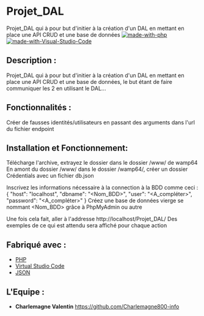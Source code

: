 # Projet_DAL
Projet_DAL qui à pour but d'initier à la création d'un DAL en mettant en place une API CRUD et une base de données
[![made-with-php](https://img.shields.io/badge/Made%20with-PHP-1f425f.svg)](https://www.php.net/)
[![made-with-Visual-Studio-Code](https://img.shields.io/badge/Made%20with-Visual%20Studio%20Code-1f425f.svg)](https://code.visualstudio.com/)


## Description :
Projet_DAL qui à pour but d'initier à la création d'un DAL en mettant en place une API CRUD et une base de données, le but étant de faire communiquer les 2 en utilisant le DAL...

## Fonctionnalités :
Créer de fausses identités/utilisateurs en passant des arguments dans l'url du fichier endpoint


## Installation et Fonctionnement:
Télécharge l'archive, extrayez le dossier dans le dossier /www/ de wamp64
En amont du dossier /www/ dans le dossier /wamp64/, créer un dossier Crédentials avec un fichier db.json

Inscrivez les informations nécessaire à la connection à la BDD comme ceci : 
{
    "host": "localhost",
    "dbname": "<Nom_BDD>",
    "user": "<A_compléter>",
    "password": "<A_compléter>"
}
Créez une base de données vierge se nommant <Nom_BDD> grâce à PhpMyAdmin ou autre

Une fois cela fait, aller à l'addresse http://localhost/Projet_DAL/
Des exemples de ce qui est attendu sera affiché pour chaque action

## Fabriqué avec :

* [PHP](https://www.php.net/)
* [Virtual Studio Code](https://code.visualstudio.com/)
* [JSON](https://www.json.org/)


## L'Equipe :
* **Charlemagne Valentin** https://github.com/Charlemagne800-info

